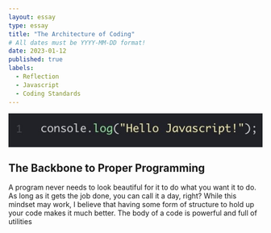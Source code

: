 ```yaml
---
layout: essay
type: essay
title: "The Architecture of Coding"
# All dates must be YYYY-MM-DD format!
date: 2023-01-12
published: true
labels:
  - Reflection
  - Javascript
  - Coding Standards
---
```


<img class="img-fluid" src="../img/hello-java.jpeg" alt="Picture" style="display: block; margin: 0 auto" />

## The Backbone to Proper Programming
A program never needs to look beautiful for it to do what you want it to do. As long as it gets the job done, you can call it a day, right? While this mindset may work, I believe that having some form of structure to hold up your code makes it much better. The body of a code is powerful and full of utilities 
